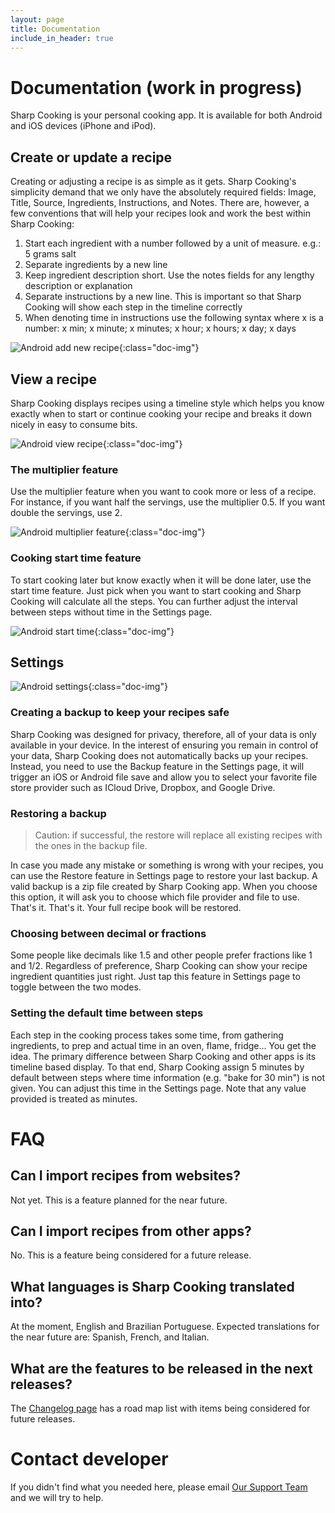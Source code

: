 ```yaml
---
layout: page
title: Documentation
include_in_header: true
---
```


# Documentation (work in progress)
Sharp Cooking is your personal cooking app. It is available for both Android and iOS devices (iPhone and iPod).

## Create or update a recipe
Creating or adjusting a recipe is as simple as it gets. Sharp Cooking's simplicity demand that we only have the absolutely required fields: Image, Title, Source, Ingredients, Instructions, and Notes. There are, however, a few conventions that will help your recipes look and work the best within Sharp Cooking:

1. Start each ingredient with a number followed by a unit of measure. e.g.: 5 grams salt
2. Separate ingredients by a new line
3. Keep ingredient description short. Use the notes fields for any lengthy description or explanation
4. Separate instructions by a new line. This is important so that Sharp Cooking will show each step in the timeline correctly
5. When denoting time in instructions use the following syntax where x is a number: x min; x minute; x minutes; x hour; x hours; x day; x days

![Android add new recipe](/assets/images/android_newrecipe.png){:class="doc-img"}

## View a recipe
Sharp Cooking displays recipes using a timeline style which helps you know exactly when to start or continue cooking your recipe and breaks it down nicely in easy to consume bits. 

![Android view recipe](/assets/images/android_displayrecipe.png){:class="doc-img"}

### The multiplier feature
Use the multiplier feature when you want to cook more or less of a recipe. For instance, if you want half the servings, use the multiplier 0.5. If you want double the servings, use 2.

![Android multiplier feature](/assets/images/android_multiplier.gif){:class="doc-img"}

### Cooking start time feature
To start cooking later but know exactly when it will be done later, use the start time feature. Just pick when you want to start cooking and Sharp Cooking will calculate all the steps. You can further adjust the interval between steps without time in the Settings page.

![Android start time](/assets/images/android_starttime.gif){:class="doc-img"}

## Settings

![Android settings](/assets/images/android_settings.gif){:class="doc-img"}

### Creating a backup to keep your recipes safe
Sharp Cooking was designed for privacy, therefore, all of your data is only available in your device. In the interest of ensuring you remain in control of your data, Sharp Cooking does not automatically backs up your recipes. Instead, you need to use the Backup feature in the Settings page, it will trigger an iOS or Android file save and allow you to select your favorite file store provider such as ICloud Drive, Dropbox, and Google Drive.

### Restoring a backup
> Caution: if successful, the restore will replace all existing recipes with the ones in the backup file.

In case you made any mistake or something is wrong with your recipes, you can use the Restore feature in Settings page to restore your last backup. A valid backup is a zip file created by Sharp Cooking app. When you choose this option, it will ask you to choose which file provider and file to use. That's it. That's it. Your full recipe book will be restored. 

### Choosing between decimal or fractions
Some people like decimals like 1.5 and other people prefer fractions like 1 and 1/2. Regardless of preference, Sharp Cooking can show your recipe ingredient quantities just right. Just tap this feature in Settings page to toggle between the two modes.

### Setting the default time between steps
Each step in the cooking process takes some time, from gathering ingredients, to prep and actual time in an oven, flame, fridge... You get the idea. The primary difference between Sharp Cooking and other apps is its timeline based display. To that end, Sharp Cooking assign 5 minutes by default between steps where time information (e.g. "bake for 30 min") is not given. You can adjust this time in the Settings page. Note that any value provided is treated as minutes.

# FAQ
## Can I import recipes from websites?
Not yet. This is a feature planned for the near future.

## Can I import recipes from other apps?
No. This is a feature being considered for a future release. 

## What languages is Sharp Cooking translated into?
At the moment, English and Brazilian Portuguese. Expected translations for the near future are: Spanish, French, and Italian.

## What are the features to be released in the next releases?
The [Changelog page](/changelog) has a road map list with items being considered for future releases.

# Contact developer
If you didn't find what you needed here, please email [Our Support Team](mailto:lpains.wp@gmail.com) and we will try to help.